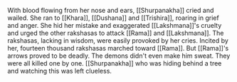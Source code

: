 With blood flowing from her nose and ears, [[Shurpanakha]] cried and wailed. She ran to [[Khara]], [[Dushana]] and [[Trishira]], roaring in grief and anger. She hid her mistake and exaggerated [[Lakshmana]]'s cruelty and urged the other rakshasas to attack [[Rama]] and [[Lakshmana]]. The rakshasas, lacking in wisdom, were easily provoked by her cries. Incited by her, fourteen thousand rakshasas marched toward [[Rama]]. But [[Rama]]'s arrows proved to be deadly. The demons didn't even make him sweat. They were all killed one by one. [[Shurpanakha]] who was hiding behind a tree and watching this was left clueless.